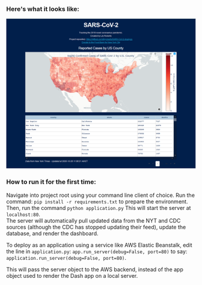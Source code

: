 ### Here's what it looks like:

![Example dashboard](https://github.com/lilyroberts/SARS-CoV-2-Analysis/blob/master/covid-dash-example.png?raw=true)


### How to run it for the first time:

Navigate into project root using your command line client of choice.
Run the command:
```pip install -r requirements.txt``` 
to prepare the environment.
Then, run the command 
```python application.py```
This will start the server at ```localhost:80```.  
The server will automatically pull updated data from the NYT and CDC sources (although the CDC has stopped updating their feed), update the database, and render the dashboard.

To deploy as an application using a service like AWS Elastic Beanstalk, edit the line in ```application.py```:
```app.run_server(debug=False, port=80)```
to say:
```application.run_server(debug=False, port=80)```.

This will pass the server object to the AWS backend, instead of the app object used to render the Dash app on a local server.
